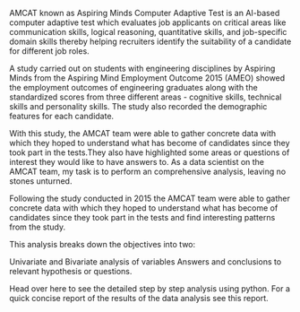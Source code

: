 AMCAT known as Aspiring Minds Computer Adaptive Test is an AI-based computer adaptive test which evaluates job applicants on critical areas like communication skills, logical reasoning, quantitative skills, and job-specific domain skills thereby helping recruiters identify the suitability of a candidate for different job roles.

A study carried out on students with engineering disciplines by Aspiring Minds from the Aspiring Mind Employment Outcome 2015 (AMEO) showed the employment outcomes of engineering graduates along with the standardized scores from three different areas - cognitive skills, technical skills and personality skills. The study also recorded the demographic features for each candidate.

With this study, the AMCAT team were able to gather concrete data with which they hoped to understand what has become of candidates since they took part in the tests.They also have highlighted some areas or questions of interest they would like to have answers to. As a data scientist on the AMCAT team, my task is to perform an comprehensive analysis, leaving no stones unturned.

Following the study conducted in 2015 the AMCAT team were able to gather concrete data with which they hoped to understand what has become of candidates since they took part in the tests and find interesting patterns from the study.

This analysis breaks down the objectives into two:

Univariate and Bivariate analysis of variables
Answers and conclusions to relevant hypothesis or questions.

Head over here to see the detailed step by step analysis using python. For a quick concise report of the results of the data analysis see this report.
